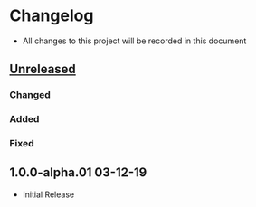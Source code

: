 # Changelog

- All changes to this project will be recorded in this document

## [Unreleased]

### Changed

### Added

### Fixed

## 1.0.0-alpha.01 03-12-19

- Initial Release

[unreleased]: https://github.com/exam-simulator/simulator/compare/v1.0.0-alpha.01...HEAD
